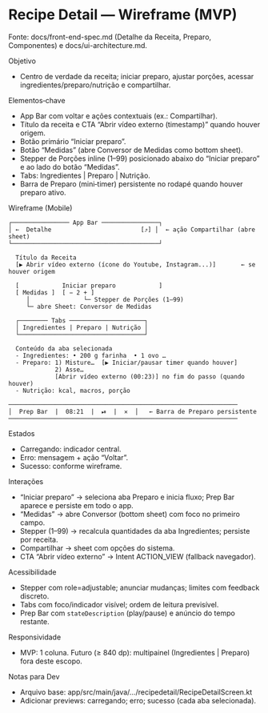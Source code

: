 # Recipe Detail — Wireframe (MVP)

Fonte: docs/front-end-spec.md (Detalhe da Receita, Preparo, Componentes) e docs/ui-architecture.md.

Objetivo
- Centro de verdade da receita; iniciar preparo, ajustar porções, acessar ingredientes/preparo/nutrição e compartilhar.

Elementos‑chave
- App Bar com voltar e ações contextuais (ex.: Compartilhar).
- Título da receita e CTA “Abrir vídeo externo (timestamp)” quando houver origem.
- Botão primário “Iniciar preparo”.
- Botão “Medidas” (abre Conversor de Medidas como bottom sheet).
- Stepper de Porções inline (1–99) posicionado abaixo do “Iniciar preparo” e ao lado do botão “Medidas”.
- Tabs: Ingredientes | Preparo | Nutrição.
- Barra de Preparo (mini‑timer) persistente no rodapé quando houver preparo ativo.

Wireframe (Mobile)

```
┌──────────────── App Bar ────────────────┐
│ ←  Detalhe                         [⤴] │  ← ação Compartilhar (abre sheet)
└─────────────────────────────────────────┘

  Título da Receita
  [▶ Abrir vídeo externo (ícone do Youtube, Instagram...)]       ← se houver origem

  [            Iniciar preparo            ]
  [ Medidas ]  [ − 2 + ]
     │               └─ Stepper de Porções (1–99)
     └─ abre Sheet: Conversor de Medidas

  ┌──────── Tabs ─────────────────────┐
  │ Ingredientes | Preparo | Nutrição │
  └───────────────────────────────────┘

  Conteúdo da aba selecionada
  - Ingredientes: • 200 g farinha  • 1 ovo …
  - Preparo: 1) Misture…  [▶ Iniciar/pausar timer quando houver]
             2) Asse…
             [Abrir vídeo externo (00:23)] no fim do passo (quando houver)
  - Nutrição: kcal, macros, porção

────────────────────────────────────────────────────────────────
│  Prep Bar  |  08:21  |  ⏯  |  ✕  │   ← Barra de Preparo persistente
────────────────────────────────────────────────────────────────
```

Estados
- Carregando: indicador central.
- Erro: mensagem + ação “Voltar”.
- Sucesso: conforme wireframe.

Interações
- “Iniciar preparo” → seleciona aba Preparo e inicia fluxo; Prep Bar aparece e persiste em todo o app.
- “Medidas” → abre Conversor (bottom sheet) com foco no primeiro campo.
- Stepper (1–99) → recalcula quantidades da aba Ingredientes; persiste por receita.
- Compartilhar → sheet com opções do sistema.
- CTA “Abrir vídeo externo” → Intent ACTION_VIEW (fallback navegador).

Acessibilidade
- Stepper com role=adjustable; anunciar mudanças; limites com feedback discreto.
- Tabs com foco/indicador visível; ordem de leitura previsível.
- Prep Bar com `stateDescription` (play/pause) e anúncio do tempo restante.

Responsividade
- MVP: 1 coluna. Futuro (≥ 840 dp): multipainel (Ingredientes | Preparo) fora deste escopo.

Notas para Dev
- Arquivo base: app/src/main/java/.../recipedetail/RecipeDetailScreen.kt
- Adicionar previews: carregando; erro; sucesso (cada aba selecionada).

